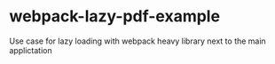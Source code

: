 # webpack-lazy-pdf-example
Use case for lazy loading with webpack heavy library next to the main applictation
